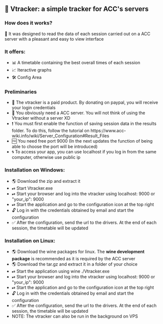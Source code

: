 <h2>&#128308 Vtracker: a simple tracker for ACC's servers</h2>
<h3>How does it works?</h3>
<p>&#128302 It was designed to read the data of each session carried out on a ACC server with a pleasant and easy to view interface</p>
<h3>It offers:</h3>
<ul>
  <li>&#128202 A timetable containing the best overall times of each session</li>
  <li>&#128200 Iteractive graphs</li>
  <li>&#128736 Config Area</li>
</ul>
<h3>Preliminaries</h3>
<ul>
  <li>&#128272 The vtracker is a paid product. By donating on paypal, you will receive your login credentials</li>
  <li>&#128064 You obviously need a ACC server. You will not think of using the Vtracker without a server XD</li>
  <li>&#10071 You must first enable the function of saving session data in the results folder. To do this, follow the tutorial on https://www.acc-wiki.info/wiki/Server_Configuration#Result_Files</li>
  <li>&#127379 You need free port 9000 (In the next updates the function of being able to choose the port will be introduced)</li>
  <li>&#127744 To access your app, you can use localhost if you log in from the same computer, otherwise use public ip</li>
</ul>
<h3>Installation on Windows:</h3>
<ul>
  <li>&#127758 Download the zip and extract it</li>
  <li>&#9199 Start Vtracker.exe</li>
  <li>&#9199 Start your browser and log into the vtracker using localhost: 9000 or "your_ip": 9000</li>
  <li>&#9199 Start the application and go to the configuration icon at the top right</li>
  <li>&#128275 Log in with the credentials obtained by email and start the configuration</li>
  <li>&#9989 After the configuration, send the url to the drivers. At the end of each session, the timetable will be updated</li>
</ul>
<h3>Installation on Linux:</h3>
<ul>
  <li>&#127758 Download the wine packages for linux. The <b>wine development package</b> is recommended as it is required by the ACC server</li>
  <li>&#127758 Download the tar.gz and extract it in a folder of your choice</li>
  <li>&#9199 Start the application using wine ./Vtracker.exe</li>
  <li>&#9199 Start your browser and log into the vtracker using localhost: 9000 or "your_ip": 9000</li>
  <li>&#9199 Start the application and go to the configuration icon at the top right</li>
  <li>&#128275 Log in with the credentials obtained by email and start the configuration</li>
  <li>&#9989 After the configuration, send the url to the drivers. At the end of each session, the timetable will be updated</li>
  <li>NOTE: The vtracker can also be run in the background on VPS</li>
</ul>
